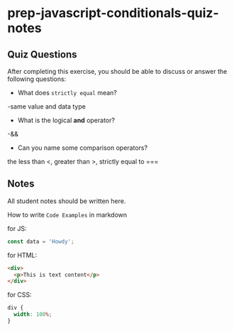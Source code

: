 # prep-javascript-conditionals-quiz-notes

## Quiz Questions

After completing this exercise, you should be able to discuss or answer the following questions:

- What does `strictly equal` mean?

-same value and data type

- What is the logical **and** operator?

-&&

- Can you name some comparison operators?

the less than <, greater than >, strictly equal to ===

## Notes

All student notes should be written here.

How to write `Code Examples` in markdown

for JS:

```javascript
const data = 'Howdy';
```

for HTML:

```html
<div>
  <p>This is text content</p>
</div>
```

for CSS:

```css
div {
  width: 100%;
}
```
